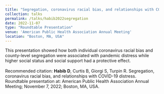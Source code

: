 ```yaml
---	
title: "Segregation, coronavirus racial bias, and relationships with COVID-19 distress"	
collection: talks	
permalink: /talks/habib2022segregation
date: 2022-11-07
type: "Roundtable Presentation"
venue: 'American Public Health Association Annual Meeting'
location: "Boston, MA, USA"
---	
```

This presentation showed how both individual coronavirus racial bias and county-level segregation were associated with pandemic distress while higher social status and social support had a protective effect. 
<br><br>
Recommended citation: **Habib D**, Curtis B, Giorgi S, Turpin R. Segregation, coronavirus racial bias, and relationships with COVID-19 distress. Roundtable presentation at: American Public Health Association Annual Meeting; November 7, 2022; Boston, MA, USA.


